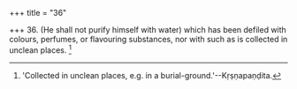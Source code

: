 +++
title = "36"

+++
36. (He shall not purify himself with water) which has been defiled with colours, perfumes, or flavouring substances, nor with such as is collected in unclean places. [^21] 


[^21]:  'Collected in unclean places, e.g. in a burial-ground.'--Kṛṣṇapaṇḍita.
